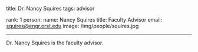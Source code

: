 title: Dr. Nancy Squires
tags: advisor

rank: 1
person:
    name: Nancy Squires
    title: Faculty Advisor
    email: squires@engr.orst.edu
    image: /img/people/squires.jpg

---

Dr. Nancy Squires is the faculty advisor.
